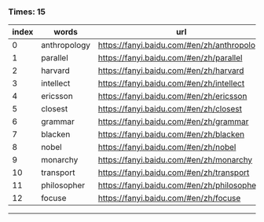 ### Times: 15
| index | words | url |
| ------------ | ------------ | ------------ |
| 0| anthropology | https://fanyi.baidu.com/#en/zh/anthropology |
| 1| parallel | https://fanyi.baidu.com/#en/zh/parallel |
| 2| harvard | https://fanyi.baidu.com/#en/zh/harvard |
| 3| intellect | https://fanyi.baidu.com/#en/zh/intellect |
| 4| ericsson | https://fanyi.baidu.com/#en/zh/ericsson |
| 5| closest | https://fanyi.baidu.com/#en/zh/closest |
| 6| grammar | https://fanyi.baidu.com/#en/zh/grammar |
| 7| blacken | https://fanyi.baidu.com/#en/zh/blacken |
| 8| nobel | https://fanyi.baidu.com/#en/zh/nobel |
| 9| monarchy | https://fanyi.baidu.com/#en/zh/monarchy |
| 10| transport | https://fanyi.baidu.com/#en/zh/transport |
| 11| philosopher | https://fanyi.baidu.com/#en/zh/philosopher |
| 12| focuse | https://fanyi.baidu.com/#en/zh/focuse |




------------
